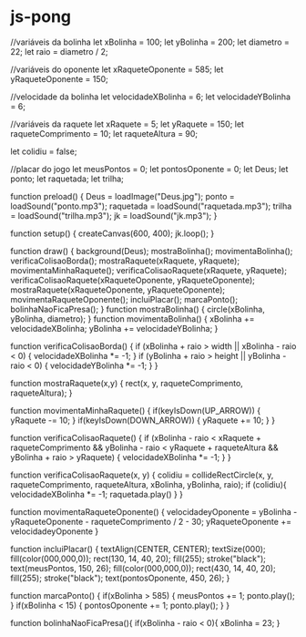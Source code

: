 # js-pong
//variáveis da bolinha
let xBolinha = 100;
let yBolinha = 200;
let diametro = 22;
let raio = diametro / 2;

//variáveis do oponente
let xRaqueteOponente = 585;
let yRaqueteOponente = 150;

//velocidade da bolinha
let velocidadeXBolinha = 6;
let velocidadeYBolinha = 6;

//variáveis da raquete
let xRaquete = 5;
let yRaquete = 150;
let raqueteComprimento = 10;
let raqueteAltura = 90;

let colidiu = false;

//placar do jogo
let meusPontos = 0;
let pontosOponente = 0;
let Deus;
let ponto;
let raquetada;
let trilha;

function preload() {
  Deus = loadImage("Deus.jpg");
  ponto = loadSound("ponto.mp3");
  raquetada = loadSound("raquetada.mp3");
  trilha = loadSound("trilha.mp3");
  jk = loadSound("jk.mp3");
}


function setup() {
  createCanvas(600, 400);
  jk.loop();
}

function draw() {
    background(Deus);
    mostraBolinha();
    movimentaBolinha();
    verificaColisaoBorda();
    mostraRaquete(xRaquete, yRaquete);
    movimentaMinhaRaquete();
    verificaColisaoRaquete(xRaquete, yRaquete);
    verificaColisaoRaquete(xRaqueteOponente, yRaqueteOponente);
    mostraRaquete(xRaqueteOponente, yRaqueteOponente);
    movimentaRaqueteOponente();
    incluiPlacar();
    marcaPonto();
    bolinhaNaoFicaPresa();
}
function mostraBolinha() {
  circle(xBolinha, yBolinha, diametro);
}
function movimentaBolinha() {
  xBolinha += velocidadeXBolinha;
  yBolinha += velocidadeYBolinha;
}

function verificaColisaoBorda() {
  if (xBolinha + raio > width || xBolinha - raio < 0) {
    velocidadeXBolinha *= -1;
  }
  if (yBolinha + raio > height || yBolinha - raio < 0) {
    velocidadeYBolinha *= -1;
  }
}

function mostraRaquete(x,y) {
    rect(x, y, raqueteComprimento, raqueteAltura);
}

function movimentaMinhaRaquete() {
  if(keyIsDown(UP_ARROW)) {
    yRaquete -= 10;
  }
  if(keyIsDown(DOWN_ARROW)) {
    yRaquete += 10;
  }
}

function verificaColisaoRaquete() {
  if (xBolinha - raio < xRaquete + raqueteComprimento && yBolinha - raio < yRaquete + raqueteAltura && yBolinha + raio > yRaquete) {
    velocidadeXBolinha *= -1;
  }
}

function verificaColisaoRaquete(x, y) {
    colidiu = collideRectCircle(x, y, raqueteComprimento, raqueteAltura, xBolinha, yBolinha, raio);
    if (colidiu){
        velocidadeXBolinha *= -1;
        raquetada.play()
  }
}

function movimentaRaqueteOponente() {
    velocidadeyOponente = yBolinha - yRaqueteOponente - raqueteComprimento / 2 - 30;
    yRaqueteOponente += velocidadeyOponente
}

function incluiPlacar() {
  textAlign(CENTER, CENTER);
  textSize(000);
  fill(color(000,000,0));
  rect(130, 14, 40, 20);
  fill(255);
  stroke("black");
  text(meusPontos, 150, 26);
  fill(color(000,000,0));
  rect(430, 14, 40, 20);
  fill(255);
  stroke("black");
  text(pontosOponente, 450, 26);
}

function marcaPonto() {
   if(xBolinha > 585) {
     meusPontos += 1;
     ponto.play();
   }
   if(xBolinha < 15) {
     pontosOponente += 1;
     ponto.play();
   }
 }

function bolinhaNaoFicaPresa(){
  if(xBolinha - raio < 0){
    xBolinha = 23;
  }
